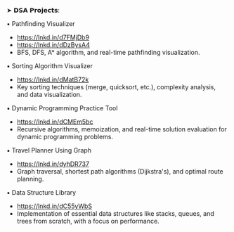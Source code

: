 ➤ 𝗗𝗦𝗔 𝗣𝗿𝗼𝗷𝗲𝗰𝘁𝘀:

▪ Pathfinding Visualizer
 - https://lnkd.in/d7FMjDb9
 - https://lnkd.in/dDzBysA4
 - BFS, DFS, A* algorithm, and real-time pathfinding visualization.

▪ Sorting Algorithm Visualizer
 - https://lnkd.in/dMatB72k
 - Key sorting techniques (merge, quicksort, etc.), complexity analysis, and data visualization.

▪ Dynamic Programming Practice Tool
 - https://lnkd.in/dCMEm5bc
 - Recursive algorithms, memoization, and real-time solution evaluation for dynamic programming problems.

▪ Travel Planner Using Graph
 - https://lnkd.in/dyhDR737
 - Graph traversal, shortest path algorithms (Dijkstra's), and optimal route planning.

▪ Data Structure Library
 - https://lnkd.in/dC55yWbS
 - Implementation of essential data structures like stacks, queues, and trees from scratch, with a focus on performance.
